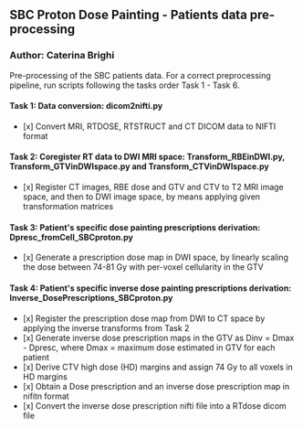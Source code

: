 ## SBC Proton Dose Painting - Patients data pre-processing

### Author: Caterina Brighi

Pre-processing of the SBC patients data.
For a correct preprocessing pipeline, run scripts following the tasks order Task 1 - Task 6. 

#### Task 1: Data conversion: dicom2nifti.py

*    [x]  Convert MRI, RTDOSE, RTSTRUCT and CT DICOM data to NIFTI format

#### Task 2: Coregister RT data to DWI MRI space: Transform_RBEinDWI.py, Transform_GTVinDWIspace.py and Transform_CTVinDWIspace.py

*    [x]  Register CT images, RBE dose and GTV and CTV to T2 MRI image space, and then to DWI image space, by means applying given transformation matrices

#### Task 3: Patient's specific dose painting prescriptions derivation: Dpresc_fromCell_SBCproton.py

*    [x]  Generate a prescription dose map in DWI space, by linearly scaling the dose between 74-81 Gy with per-voxel cellularity in the GTV

#### Task 4: Patient's specific inverse dose painting prescriptions derivation: Inverse_DosePrescriptions_SBCproton.py

*    [x]  Register the prescription dose map from DWI to CT space by applying the inverse transforms from Task 2
*    [x]  Generate inverse dose prescription maps in the GTV as Dinv = Dmax - Dpresc, where Dmax = maximum dose estimated in GTV for each patient
*    [x]  Derive CTV high dose (HD) margins and assign 74 Gy to all voxels in HD margins
*    [x]  Obtain a Dose prescription and an inverse dose prescription map in nifitn format
*    [x]  Convert the inverse dose prescription nifti file into a RTdose dicom file



